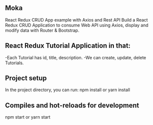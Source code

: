 ## Moka

React Redux CRUD App example with Axios and Rest API
Build a React Redux CRUD Application to consume Web API using Axios, display and modify data with Router & Bootstrap.

## React Redux Tutorial Application in that:

-Each Tutorial has id, title, description.
-We can create, update, delete Tutorials.

## Project setup

In the project directory, you can run:
npm install or yarn install

## Compiles and hot-reloads for development

npm start or yarn start
